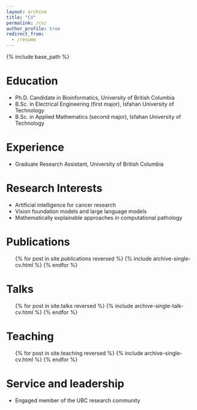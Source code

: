 ```yaml
---
layout: archive
title: "CV"
permalink: /cv/
author_profile: true
redirect_from:
  - /resume
---
```


{% include base_path %}

Education
=======
* Ph.D. Candidate in Bioinformatics, University of British Columbia
* B.Sc. in Electrical Engineering (first major), Isfahan University of Technology
* B.Sc. in Applied Mathematics (second major), Isfahan University of Technology


Experience
======
* Graduate Research Assistant, University of British Columbia

Research Interests
======
* Artificial intelligence for cancer research
* Vision foundation models and large language models
* Mathematically explainable approaches in computational pathology

Publications
======
  <ul>{% for post in site.publications reversed %}
    {% include archive-single-cv.html %}
  {% endfor %}</ul>

Talks
======
  <ul>{% for post in site.talks reversed %}
    {% include archive-single-talk-cv.html  %}
  {% endfor %}</ul>

Teaching
======
  <ul>{% for post in site.teaching reversed %}
    {% include archive-single-cv.html %}
  {% endfor %}</ul>

Service and leadership
======
* Engaged member of the UBC research community
